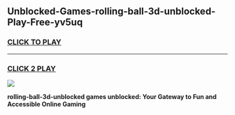 
## Unblocked-Games-rolling-ball-3d-unblocked-Play-Free-yv5uq
<h3>
<a href="https://premium76.site?title=rolling-ball-3d-unblocked&ref=21A">CLICK TO PLAY</a></h3>
<hr>

<h3>
<a href="https://premium76.site?title=rolling-ball-3d-unblocked&ref=21A">CLICK 2 PLAY</a>
  
</h3>

<a href="https://premium76.site?title=rolling-ball-3d-unblocked&ref=21A"><img src="https://clearcache.store/games.png"></a>


**rolling-ball-3d-unblocked games unblocked: Your Gateway to Fun and Accessible Online Gaming**
